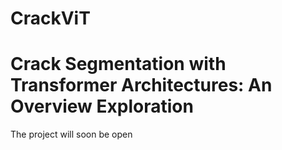 # CrackViT
# Crack Segmentation with Transformer Architectures: An Overview Exploration
The project will soon be open
